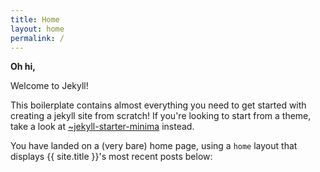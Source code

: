 ```yaml
---
title: Home
layout: home
permalink: /
---
```


**Oh hi,**

Welcome to Jekyll!

This boilerplate contains almost everything you need to get started with creating a jekyll site from scratch! If you're looking to start from a theme, take a look at [~jekyll-starter-minima](https://glitch.com/~jekyll-starter-minima) instead.

You have landed on a (very bare) home page, using a `home` layout that displays {{ site.title }}'s most recent posts below:
